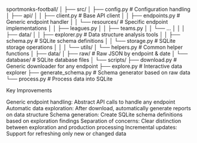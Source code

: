 sportmonks-football/
│
├── src/
│   ├── config.py               # Configuration handling
│   ├── api/
│   │   ├── client.py           # Base API client
│   │   ├── endpoints.py        # Generic endpoint handler
│   │   └── resources/          # Specific endpoint implementations
│   │       ├── leagues.py
│   │       ├── teams.py
│   │       └── ...
│   │
│   ├── data/
│   │   ├── explorer.py         # Data structure analysis tools
│   │   ├── schema.py           # SQLite schema definitions
│   │   └── storage.py          # SQLite storage operations
│   │
│   └── utils/
│       └── helpers.py          # Common helper functions
│
├── data/
│   ├── raw/                    # Raw JSON by endpoint & date
│   └── database/               # SQLite database files
│
└── scripts/
    ├── download.py             # Generic downloader for any endpoint
    ├── explore.py              # Interactive data explorer
    ├── generate_schema.py      # Schema generator based on raw data
    └── process.py              # Process data into SQLite

Key Improvements

Generic endpoint handling: Abstract API calls to handle any endpoint
Automatic data exploration: After download, automatically generate reports on data structure
Schema generation: Create SQLite schema definitions based on exploration findings
Separation of concerns: Clear distinction between exploration and production processing
Incremental updates: Support for refreshing only new or changed data

